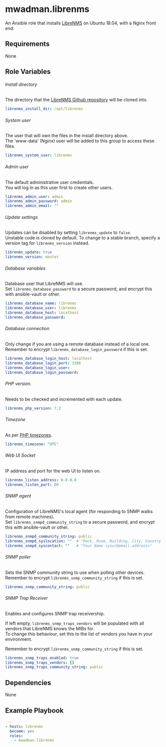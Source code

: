 # mwadman.librenms

An Ansible role that installs [LibreNMS](https://www.librenms.org/) on Ubuntu 18.04, with a Nginx front end.  

## Requirements

None

## Role Variables

###### Install directory

The directory that the [LibreNMS Github repository](https://github.com/librenms/librenms) will be cloned into.

```yaml
librenms_install_dir: /opt/librenms
```

###### System user

The user that will own the files in the install directory above.  
The 'www-data' (Nginx) user will be added to this group to access these files.

```yaml
librenms_system_user: librenms
```

###### Admin user

The default administrative user credentials.  
You will log in as this user first to create other users.

```yaml
librenms_admin_user: admin
librenms_admin_password: admin
librenms_admin_email: ""
```

###### Update settings

Updates can be disabled by setting `librenms_update` to `false`.  
Unstable code is cloned by default. To change to a stable branch, specify a version tag for `librenms_version` instead.

```yaml
librenms_update: true
librenms_version: master
```

###### Database variables

Database user that LibreNMS will use.  
Set `librenms_database_password` to a secure password, and encrypt this with ansible-vault or other.

```yaml
librenms_database_name: librenms
librenms_database_user: librenms
librenms_database_host: localhost
librenms_database_password:
```

###### Database connection

Only change if you are using a remote database instead of a local one.  
Remember to encrypt `librenms_database_login_password` if this is set.

```yaml
librenms_database_login_host: localhost
librenms_database_login_port: 3306
librenms_database_login_user:
librenms_database_login_password:
```

###### PHP version.

Needs to be checked and incremented with each update.

```yaml
librenms_php_version: 7.2
```

###### Timezone

As per [PHP timezones](https://www.php.net/manual/en/timezones.php).

```yaml
librenms_timezone: "UTC"
```

###### Web UI Socket

IP address and port for the web UI to listen on.

```yaml
librenms_listen_address: 0.0.0.0
librenms_listen_port: 80
```

###### SNMP agent

Configuration of LibreNMS's local agent (for responding to SNMP walks from remote machines).  
Set `librenms_snmpd_community_string` to a secure password, and encrypt this with ansible-vault or other.

```yaml
librenms_snmpd_community_string: public
librenms_snmpd_syslocation: ""  # "Rack, Room, Building, City, Country [GPSX,Y]"
librenms_snmpd_syscontact: ""   # "Your Name <your@email.address>"
```

###### SNMP poller

Sets the SNMP community string to use when polling other devices.  
Remember to encrypt `librenms_snmp_community_string` if this is set.

```yaml
librenms_snmp_community_string: public
```

###### SNMP Trap Receiver

Enables and configures SNMP trap receivership.


If left empty, `librenms_snmp_traps_vendors` will be populated with all vendors that LibreNMS knows the MIBs for.  
To change this behaviour, set this to the list of vendors you have in your environment.


Remember to encrypt `librenms_snmp_community_string` if this is set.

```yaml
librenms_snmp_traps_enabled: true
librenms_snmp_traps_vendors: []
librenms_snmp_traps_community_string: public
```

## Dependencies

None

## Example Playbook

```yaml
---
- hosts: librenms
  become: yes
  roles:
    - mwadman.librenms
```
